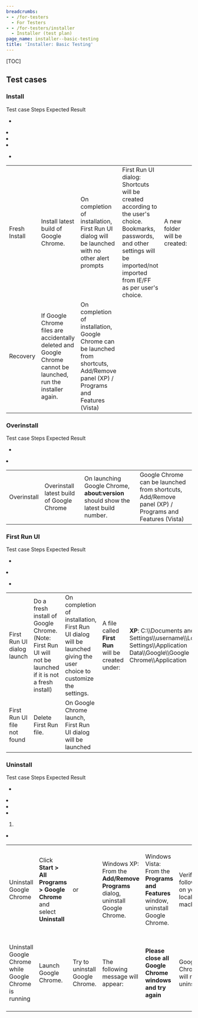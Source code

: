 ```yaml
---
breadcrumbs:
- - /for-testers
  - For Testers
- - /for-testers/installer
  - Installer (test plan)
page_name: installer--basic-testing
title: 'Installer: Basic Testing'
---
```


[TOC]

## Test cases

### Install

<table>
<tr>
Test case Steps Expected Result </tr>
<tr>
<td>Fresh Install</td>
<td>Install latest build of Google Chrome.</td>

*   <td>On completion of installation, First Run UI dialog will be
            launched with no other alert prompts </td>
*   <td>First Run UI dialog: Shortcuts will be created according to the
            user's choice. Bookmarks, passwords, and other settings will be
            imported/not imported from IE/FF as per user's choice. </td>
*   <td>A new folder will be created:</td>
    <td><b>XP</b>: C:\\Documents and Settings\\username\\Local
    Settings\\Application Data\\Google\\Google Chrome\\Application</td>
    <td><b>Vista</b>: C:\\Users\\username\\AppData\\Local\\Google\\Google
    Chrome\\Application</td>
*   <td>Google Chrome can be launched from shortcuts and the Add/Remove
            panel (XP) / Programs and Features (Vista)</td>

</tr>
<tr>
<td>Recovery </td>

<td>If Google Chrome files are accidentally deleted and Google Chrome cannot be launched, run the installer again.</td>

*   <td>On completion of installation, Google Chrome can be launched
            from shortcuts, Add/Remove panel (XP) / Programs and Features
            (Vista)</td>

</tr>
</table>

### Overinstall

<table>
<tr>
Test case Steps Expected Result </tr>
<tr>
<td>Overinstall</td>
<td>Overinstall latest build of Google Chrome </td>

*   <td>On launching Google Chrome, <b>about:version</b> should show the
            latest build number.</td>
*   <td>Google Chrome can be launched from shortcuts, Add/Remove panel
            (XP) / Programs and Features (Vista)</td>

</tr>
</table>

### First Run UI

<table>
<tr>
Test case Steps Expected Result </tr>
<tr>
<td>First Run UI dialog launch</td>
<td>Do a fresh install of Google Chrome. (Note: First Run UI will not be launched if it is not a fresh install)</td>

*   <td>On completion of installation, First Run UI dialog will be
            launched giving the user choice to customize the settings.</td>
*   <td>A file called <b>First Run</b> will be created under:</td>
    <td><b>XP</b>: C:\\Documents and Settings\\username\\Local
    Settings\\Application Data\\Google\\Google Chrome\\Application</td>
    <td><b>Vista</b>: C:\\Users\\username\\AppData\\Local\\Google\\Google
    Chrome\\Application</td>

</tr>
<tr>
<td>First Run UI file not found </td>
<td>Delete First Run file.</td>

*   <td>On Google Chrome launch, First Run UI dialog will be launched
            </td>

</tr>
</table>

### Uninstall

<table>
<tr>
Test case Steps Expected Result </tr>
<tr>
<td>Uninstall Google Chrome </td>
<td>Click <b>Start > All Programs > Google Chrome</b> and select <b>Uninstall</b></td>
<td>or</td>
<td>Windows XP: From the <b>Add/Remove Programs</b> dialog, uninstall Google Chrome.</td>
<td>Windows Vista: From the <b>Programs and Features</b> window, uninstall Google Chrome.</td>

<td>Verify the following on your local machine:</td>

*   <td>Google Chrome is uninstalled with no issues. </td>
*   <td>The Google Chrome folder is removed from:</td>
    <td><b>XP</b>: C:\\Documents and Settings\\user\\Local Settings\\Application
    Data\\Google\\Google Chrome\\Application\\</td>
    <td><b>Vista</b>: C:\\Users\\username\\AppData\\Local\\Google\\Google
    Chrome\\Application</td>
*   <td>Google Chrome will not appear in the <b>Add/Remove</b> panel on
            XP, or the <b>Programs and Features</b> window in Vista.</td>
*   <td>Shortcuts are deleted.</td>

</tr>
<tr>
<td>Uninstall Google Chrome while Google Chrome is running </td>

1.  <td>Launch Google Chrome.               </td>
2.  <td>Try to uninstall Google Chrome. </td>

<td>The following message will appear:</td>

<td><b>Please close all Google Chrome windows and try again</b></td>

<td>Google Chrome will not be uninstalled. 	</td>

<td>On closing Google Chrome and uninstalling, Google Chrome will uninstall with no issues.</td>

</tr>
</table>
